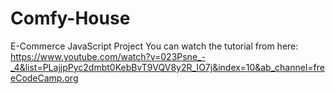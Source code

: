 # Comfy-House
E-Commerce JavaScript Project
You can watch the tutorial from here: https://www.youtube.com/watch?v=023Psne_-_4&list=PLajjpPyc2dmbt0KebBvT9VQV8y2R_IO7j&index=10&ab_channel=freeCodeCamp.org
